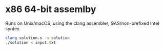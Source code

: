 # x86 64-bit assemlby

Runs on Unix/macOS, using the clang assembler, GAS/non-prefixed Intel syntex.

```bash
clang solution.s -o solution
./solution < input.txt
```
